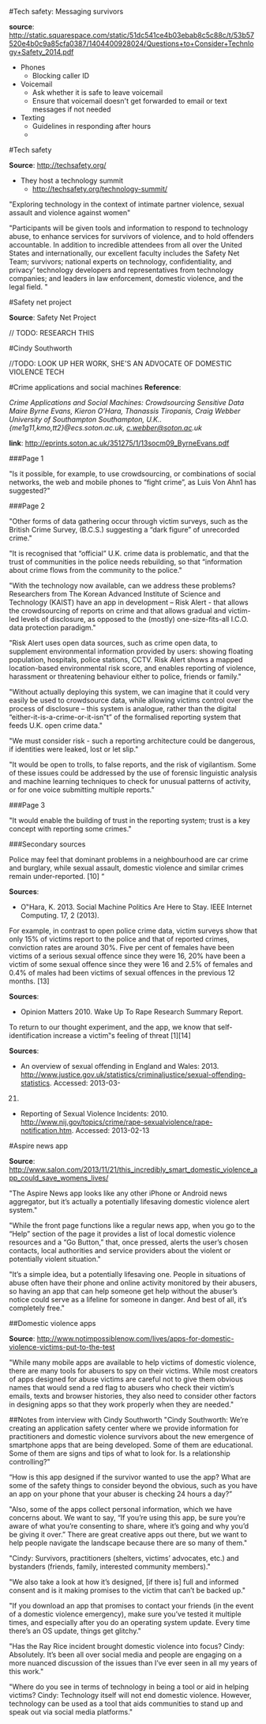 #Tech safety: Messaging survivors

__source__: http://static.squarespace.com/static/51dc541ce4b03ebab8c5c88c/t/53b57520e4b0c9a85cfa0387/1404400928024/Questions+to+Consider+Technlogy+Safety_2014.pdf

* Phones
	* Blocking caller ID
* Voicemail
	* Ask whether it is safe to leave voicemail
	* Ensure that voicemail doesn't get forwarded to email or text messages if not needed
* Texting
	* Guidelines in responding after hours
	* 

#Tech safety

__Source__: http://techsafety.org/


* They host a technology summit
	* http://techsafety.org/technology-summit/

"Exploring technology in the context of intimate partner violence, sexual assault and violence against women"

"Participants will be given tools and information to respond to technology abuse, to enhance services for survivors of violence, and to hold offenders accountable. In addition to incredible attendees from all over the United States and internationally, our excellent faculty includes the Safety Net Team; survivors; national experts on technology, confidentiality, and privacy’ technology developers  and representatives from technology companies; and leaders in law enforcement, domestic violence, and the legal field. "


#Safety net project

__Source__: Safety Net Project


// TODO: RESEARCH THIS

#Cindy Southworth

//TODO: LOOK UP HER WORK, SHE'S AN ADVOCATE OF DOMESTIC VIOLENCE TECH

#Crime applications and social machines
__Reference__: 

_Crime Applications and Social Machines: Crowdsourcing Sensitive Data Maire Byrne Evans, Kieron O’Hara, Thanassis Tiropanis, Craig Webber University of Southampton Southampton, U.K.. {me1g11,kmo,tt2}@ecs.soton.ac.uk, c.webber@soton.ac.uk_

__link__: http://eprints.soton.ac.uk/351275/1/13socm09_ByrneEvans.pdf

###Page 1

"Is it possible, for
example, to use crowdsourcing, or combinations of social
networks, the web and mobile phones to “fight crime”, as Luis
Von Ahn1
has suggested?" 

###Page 2

"Other forms of data gathering occur
through victim surveys, such as the British Crime Survey,
(B.C.S.) suggesting a “dark figure” of unrecorded crime."

"It is recognised that “official” U.K. crime data is problematic, and
that the trust of communities in the police needs rebuilding, so
that “information about crime flows from the community to the
police."

"With the technology now available, can we address these
problems? Researchers from The Korean Advanced Institute of
Science and Technology (KAIST) have an app in development –
Risk Alert - that allows the crowdsourcing of reports on crime and
that allows gradual and victim-led levels of disclosure, as opposed
to the (mostly) one-size-fits-all I.C.O. data protection paradigm."

"Risk Alert uses open data sources, such as crime open data, to
supplement environmental information provided by users:
showing floating population, hospitals, police stations, CCTV.
Risk Alert shows a mapped location-based environmental risk
score, and enables reporting of violence, harassment or
threatening behaviour either to police, friends or family."

"Without actually deploying this system, we can imagine that it
could very easily be used to crowdsource data, while allowing
victims control over the process of disclosure – this system is
analogue, rather than the digital “either-it-is-a-crime-or-it-isn‟t” of
the formalised reporting system that feeds U.K. open crime data."

"We must consider risk - such a reporting architecture could be dangerous, if
identities were leaked, lost or let slip."

"It would be open to trolls, to false
reports, and the risk of vigilantism. Some of these issues could be
addressed by the use of forensic linguistic analysis and machine
learning techniques to check for unusual patterns of activity, or
for one voice submitting multiple reports."

###Page 3

"It would enable the building
of trust in the reporting system; trust is a key concept with
reporting some crimes."

###Secondary sources

Police may
feel that dominant problems in a neighbourhood are car crime and
burglary, while sexual assault, domestic violence and similar
crimes remain under-reported. [10] “

__Sources__: 

* O‟Hara, K. 2013. Social Machine Politics Are Here to
Stay. IEEE Internet Computing. 17, 2 (2013).

For example, in contrast to open police crime data, victim surveys
show that only 15% of victims report to the police and that of
reported crimes, conviction rates are around 30%. Five per cent of
females have been victims of a serious sexual offence since they
were 16, 20% have been a victim of some sexual offence since
they were 16 and 2.5% of females and 0.4% of males had been
victims of sexual offences in the previous 12 months. [13]

__Sources__: 

* Opinion Matters 2010. Wake Up To Rape Research
Summary Report.

To return to our
thought experiment, and the app, we know that self-identification
increase a victim‟s feeling of threat [1][14]

__Sources__: 

* An overview of sexual offending in England and Wales: 2013. http://www.justice.gov.uk/statistics/criminaljustice/sexual-offending-statistics. Accessed: 2013-03-
21.

* Reporting of Sexual Violence Incidents: 2010.
http://www.nij.gov/topics/crime/rape-sexualviolence/rape-notification.htm.
Accessed: 2013-02-13

#Aspire news app

__Source__: http://www.salon.com/2013/11/21/this_incredibly_smart_domestic_violence_app_could_save_womens_lives/

"The Aspire News app looks like any other iPhone or Android news aggregator, but it’s actually a potentially lifesaving domestic violence alert system."

"While the front page functions like a regular news app, when you go to the “Help” section of the page it provides a list of local domestic violence resources and a “Go Button,” that, once pressed, alerts the user’s chosen contacts, local authorities and service providers about the violent or potentially violent situation."

"It’s a simple idea, but a potentially lifesaving one. People in situations of abuse often have their phone and online activity monitored by their abusers, so having an app that can help someone get help without the abuser’s notice could serve as a lifeline for someone in danger. And best of all, it’s completely free."


##Domestic violence apps

__Source__: http://www.notimpossiblenow.com/lives/apps-for-domestic-violence-victims-put-to-the-test

"While many mobile apps are available to help victims of domestic violence, there are many tools for abusers to spy on their victims. While most creators of apps designed for abuse victims are careful not to give them obvious names that would send a red flag to abusers who check their victim’s emails, texts and browser histories, they also need to consider other factors in designing apps so that they work properly when they are needed."

##Notes from interview with Cindy Southworth
"Cindy Southworth: We’re creating an application safety center where we provide information for practitioners and domestic violence survivors about the new emergence of smartphone apps that are being developed. Some of them are educational. Some of them are signs and tips of what to look for. Is a relationship controlling?"

“How is this app designed if the survivor wanted to use the app? What are some of the safety things to consider beyond the obvious, such as you have an app on your phone that your abuser is checking 24 hours a day?”

"Also, some of the apps collect personal information, which we have concerns about. We want to say, “If you’re using this app, be sure you’re aware of what you’re consenting to share, where it’s going and why you’d be giving it over.” There are great creative apps out there, but we want to help people navigate the landscape because there are so many of them."

"Cindy: Survivors, practitioners (shelters, victims’ advocates, etc.) and bystanders (friends, family, interested community members)."

"We also take a look at how it’s designed, [if there is] full and informed consent and is it making promises to the victim that can’t be backed up."

"If you download an app that promises to contact your friends (in the event of a domestic violence emergency), make sure you’ve tested it multiple times, and especially after you do an operating system update. Every time there’s an OS update, things get glitchy."

"Has the Ray Rice incident brought domestic violence into focus? Cindy: Absolutely. It’s been all over social media and people are engaging on a more nuanced discussion of the issues than I’ve ever seen in all my years of this work."

"Where do you see in terms of technology in being a tool or aid in helping victims? Cindy: Technology itself will not end domestic violence. However, technology can be used as a tool that aids communities to stand up and speak out via social media platforms."

























